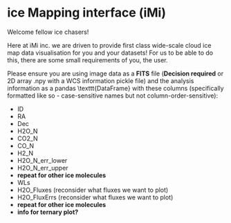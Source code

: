# ice Mapping interface (iMi) 

Welcome fellow ice chasers!

Here at iMi inc. we are driven to provide first class wide-scale cloud ice map data visualisation for you and your datasets! For us to be able to do this, there are some small requirements of you, the user.

Please ensure you are using image data as a __FITS__ file (**Decision required** or 2D array .npy with a WCS information pickle file) and the analysis information as a pandas \texttt{DataFrame} with these columns (specifically formatted like so - case-sensitive names but not column-order-sensitive):
- ID
- RA
- Dec
- H2O_N
- CO2_N
- CO_N
- H2_N
- H2O_N_err_lower
- H2O_N_err_upper
- **repeat for other ice molecules**
- WLs
- H2O_Fluxes (reconsider what fluxes we want to plot)
- H2O_FluxErrs (reconsider what fluxes we want to plot)
- **repeat for other ice molecules**
- **info for ternary plot?**
